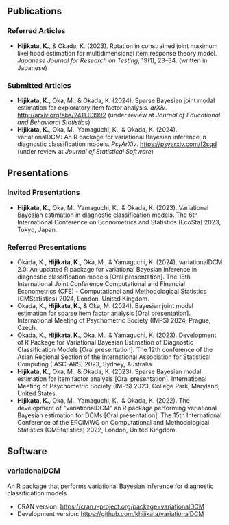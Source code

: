 ## Publications

### Referred Articles
- **Hijikata, K.**, & Okada, K. (2023). Rotation in constrained joint maximum likelihood estimation for multidimensional item response theory model. *Japanese Journal for Research on Testing*, 19(1), 23–34. (written in Japanese)

### Submitted Articles
- **Hijikata, K.**, Oka, M., & Okada, K. (2024). Sparse Bayesian joint modal estimation for exploratory item factor analysis. *arXiv*. http://arxiv.org/abs/2411.03992 (under review at *Journal of Educational and Behavioral Statistics*)
- **Hijikata, K.**, Oka, M., Yamaguchi, K., & Okada, K. (2024). variationalDCM: An R package for variational Bayesian inference in diagnostic classification models. *PsyArXiv*. https://psyarxiv.com/f2sqd (under review at *Journal of Statistical Software*)

## Presentations

### Invited Presentations
- **Hijikata, K.**, Oka, M., Yamaguchi, K., & Okada, K. (2023). Variational Bayesian estimation in diagnostic classification models. The 6th International Conference on Econometrics and Statistics (EcoSta) 2023, Tokyo, Japan.

### Referred Presentations
- Okada, K., **Hijikata, K.**, Oka, M., & Yamaguchi, K. (2024). variationalDCM 2.0: An updated R package for variational Bayesian inference in diagnostic classification models [Oral presentation]. The 18th International Joint Conference Computational and Financial Econometrics (CFE) - Computational and Methodological Statistics (CMStatistics) 2024, London, United Kingdom.
- Okada, K., **Hijikata, K.**, & Oka, M. (2024). Bayesian joint modal estimation for sparse item factor analysis [Oral presentation]. International Meeting of Psychometric Society (IMPS) 2024, Prague, Czech.
- Okada, K., **Hijikata, K.**, Oka, M., & Yamaguchi, K. (2023). Development of R Package for Variational Bayesian Estimation of Diagnostic Classification Models [Oral presentation]. The 12th conference of the Asian Regional Section of the International Association for Statistical Computing (IASC-ARS) 2023, Sydney, Australia.
- **Hijikata, K.**, Oka, M., & Okada, K. (2023). Sparse Bayesian modal estimation for item factor analysis [Oral presentation]. International Meeting of Psychometric Society (IMPS) 2023, College Park, Maryland, United States.
- **Hijikata, K.**, Oka, M., Yamaguchi, K., & Okada, K. (2022). The development of "variationalDCM" an R package performing variational Bayesian estimation for DCMs [Oral presentation]. The 15th International Conference of the ERCIMWG on Computational and Methodological Statistics (CMStatistics) 2022, London, United Kingdom.

## Software

### variationalDCM
An R package that performs variational Bayesian inference for diagnostic classification models
- CRAN version: https://cran.r-project.org/package=variationalDCM
- Development version: https://github.com/khijikata/variationalDCM
